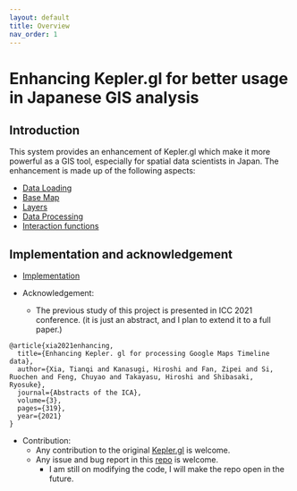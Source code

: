 ```yaml
---
layout: default
title: Overview
nav_order: 1
---
```


# Enhancing Kepler.gl for better usage in Japanese GIS analysis  

## Introduction  

This system provides an enhancement of Kepler.gl which make it more powerful as a GIS tool, especially for spatial data scientists in Japan. The enhancement is made up of the following aspects:  

- [Data Loading](dl-main)
- [Base Map](basemap)
- [Layers](layer)
- [Data Processing](processing)
- [Interaction functions](interaction-main)

## Implementation and acknowledgement

- [Implementation](implementation)

- Acknowledgement:
  - The previous study of this project is presented in ICC 2021 conference. (it is just an abstract, and I plan to extend it to a full paper.)

```
@article{xia2021enhancing,
  title={Enhancing Kepler. gl for processing Google Maps Timeline data},
  author={Xia, Tianqi and Kanasugi, Hiroshi and Fan, Zipei and Si, Ruochen and Feng, Chuyao and Takayasu, Hiroshi and Shibasaki, Ryosuke},
  journal={Abstracts of the ICA},
  volume={3},
  pages={319},
  year={2021}
}
```

- Contribution:
  - Any contribution to the original [Kepler.gl](https://github.com/keplergl/kepler.gl) is welcome.
  - Any issue and bug report in this [repo](https://github.com/natsuapo/keplerjis/issues) is welcome.
    - I am still on modifying the code, I will make the repo open in the future.
